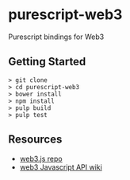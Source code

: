# purescript-web3
Purescript bindings for Web3

## Getting Started
```
> git clone
> cd purescript-web3
> bower install
> npm install
> pulp build
> pulp test
```
## Resources

 - [web3.js repo](https://github.com/ethereum/web3.js)
 - [web3 Javascript API wiki](https://github.com/ethereum/wiki/wiki/JavaScript-API)
